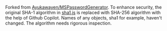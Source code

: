 Forked from [Ayukawayen/MSPasswordGenerator](https://github.com/Ayukawayen/MSPasswordGenerator). To enhance security, the original SHA-1 algorithm in [sha1.js](https://github.com/curability4apish/MSPasswordGenerator-sha256/blob/master/sha1.js) is replaced with SHA-256 algorithm with the help of Github Copilot. Names of any objects, sha1 for example, haven't changed. The algorithm needs rigorous inspection.
